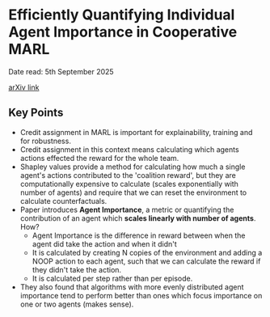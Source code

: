 # Efficiently Quantifying Individual Agent Importance in Cooperative MARL

Date read: 5th September 2025

[arXiv link](https://arxiv.org/pdf/2312.08466)

## Key Points
* Credit assignment in MARL is important for explainability, training and for robustness. 
* Credit assignment in this context means calculating which agents actions effected the reward for the whole team.
* Shapley values provide a method for calculating how much a single agent's actions contributed to the 'coalition reward',
but they are computationally expensive to calculate (scales exponentially with number of agents) and require that we can 
reset the environment to calculate counterfactuals.
* Paper introduces **Agent Importance**, a metric or quantifying the contribution of an agent which **scales linearly with 
number of agents**. How?
	* Agent Importance is the difference in reward between when the agent did take the action and when it didn't
	* It is calculated by creating N copies of the environment and adding a NOOP action to each agent, such that we can calculate the reward if they didn't take the action.
	* It is calculated per step rather than per episode.
* They also found that algorithms with more evenly distributed agent importance tend to perform better than ones which focus importance
on one or two agents (makes sense).